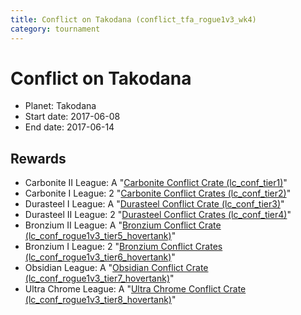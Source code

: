```yaml
---
title: Conflict on Takodana (conflict_tfa_rogue1v3_wk4)
category: tournament
---
```

# Conflict on Takodana

  * Planet: Takodana
  * Start date: 2017-06-08
  * End date: 2017-06-14

## Rewards

  * Carbonite II League: A "[Carbonite Conflict Crate (lc_conf_tier1)](lc_conf_tier1.html)"
  * Carbonite I League: 2 "[Carbonite Conflict Crates (lc_conf_tier2)](lc_conf_tier2.html)"
  * Durasteel I League: A "[Durasteel Conflict Crate (lc_conf_tier3)](lc_conf_tier3.html)"
  * Durasteel II League: 2 "[Durasteel Conflict Crates (lc_conf_tier4)](lc_conf_tier4.html)"
  * Bronzium II League: A "[Bronzium Conflict Crate (lc_conf_rogue1v3_tier5_hovertank)](lc_conf_rogue1v3_tier5_hovertank.html)"
  * Bronzium I League: 2 "[Bronzium Conflict Crates (lc_conf_rogue1v3_tier6_hovertank)](lc_conf_rogue1v3_tier6_hovertank.html)"
  * Obsidian League: A "[Obsidian Conflict Crate (lc_conf_rogue1v3_tier7_hovertank)](lc_conf_rogue1v3_tier7_hovertank.html)"
  * Ultra Chrome League: A "[Ultra Chrome Conflict Crate (lc_conf_rogue1v3_tier8_hovertank)](lc_conf_rogue1v3_tier8_hovertank.html)"
